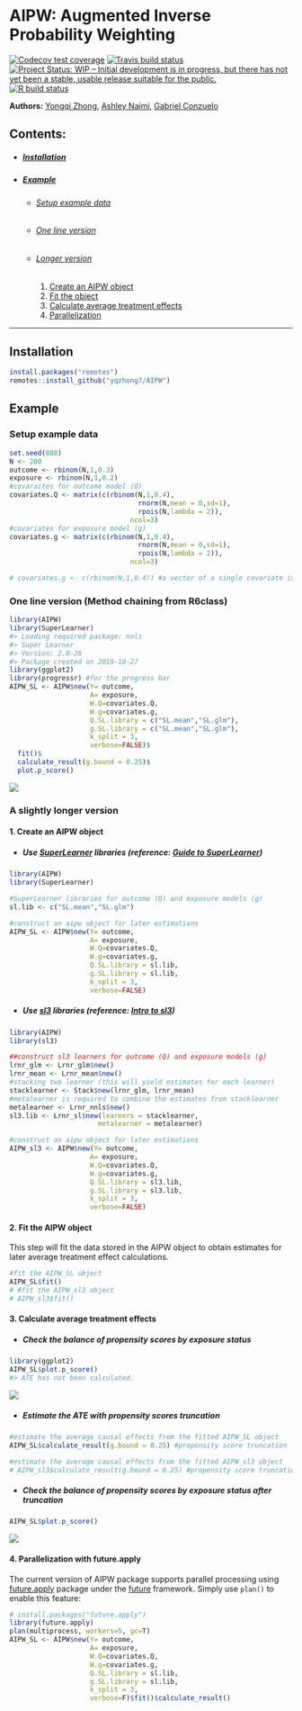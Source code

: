 AIPW: Augmented Inverse Probability Weighting
================

<!-- badges: start -->

[![Codecov test
coverage](https://codecov.io/gh/yqzhong7/AIPW/branch/master/graph/badge.svg)](https://codecov.io/gh/yqzhong7/AIPW?branch=master)
[![Travis build
status](https://travis-ci.com/yqzhong7/AIPW.svg?branch=master)](https://travis-ci.com/yqzhong7/AIPW)
[![Project Status: WIP – Initial development is in progress, but there
has not yet been a stable, usable release suitable for the
public.](https://www.repostatus.org/badges/latest/wip.svg)](https://www.repostatus.org/#WIP)
[![R build
status](https://github.com/yqzhong7/AIPW/workflows/R-CMD-check/badge.svg)](https://github.com/yqzhong7/AIPW/actions)
<!-- badges: end -->

<!-- README.md is generated from README.Rmd. Please edit that file -->

**Authors:** [Yongqi Zhong](https://github.com/yqzhong7), [Ashley
Naimi](https://github.com/ainaimi), [Gabriel
Conzuelo](https://github.com/gconzuelo)

## Contents:

  - ##### [Installation](#Installation)

  - ##### [Example](#Example)
    
      - ###### [Setup example data](#data)
    
      - ###### [One line version](#one_line)
    
      - ###### [Longer version](#details)
        
        1.  [Create an AIPW object](#constructor)
        2.  [Fit the object](#fit)
        3.  [Calculate average treatment effects](#ate)
        4.  [Parallelization](#par)

-----

## <a id="Installation"></a>Installation

``` r
install.packages("remotes")
remotes::install_github("yqzhong7/AIPW")
```

## <a id="Example"></a>Example

### <a id="data"></a>Setup example data

``` r
set.seed(888)
N <- 200
outcome <- rbinom(N,1,0.3)
exposure <- rbinom(N,1,0.2)
#covaraites for outcome model (Q)
covariates.Q <- matrix(c(rbinom(N,1,0.4),
                                rnorm(N,mean = 0,sd=1),
                                rpois(N,lambda = 2)),
                              ncol=3)
#covariates for exposure model (g)
covariates.g <- matrix(c(rbinom(N,1,0.4),
                                rnorm(N,mean = 0,sd=1),
                                rpois(N,lambda = 2)),
                              ncol=3)

# covariates.g <- c(rbinom(N,1,0.4)) #a vector of a single covariate is also supported
```

### <a id="one_line"></a>One line version (Method chaining from R6class)

``` r
library(AIPW)
library(SuperLearner)
#> Loading required package: nnls
#> Super Learner
#> Version: 2.0-26
#> Package created on 2019-10-27
library(ggplot2)
library(progressr) #for the progress bar
AIPW_SL <- AIPW$new(Y= outcome,
                    A= exposure,
                    W.Q=covariates.Q, 
                    W.g=covariates.g,
                    Q.SL.library = c("SL.mean","SL.glm"),
                    g.SL.library = c("SL.mean","SL.glm"),
                    k_split = 3,
                    verbose=FALSE)$
  fit()$
  calculate_result(g.bound = 0.25)$
  plot.p_score()
```

![](man/figures/one_line-1.png)<!-- -->

### <a id="details"></a>A slightly longer version

#### 1\. <a id="constructor"></a>Create an AIPW object

  - ##### Use [SuperLearner](https://cran.r-project.org/web/packages/SuperLearner/index.html) libraries (reference: [Guide to SuperLearner](https://cran.r-project.org/web/packages/SuperLearner/vignettes/Guide-to-SuperLearner.html))

<!-- end list -->

``` r
library(AIPW)
library(SuperLearner)

#SuperLearner libraries for outcome (Q) and exposure models (g)
sl.lib <- c("SL.mean","SL.glm")

#construct an aipw object for later estimations 
AIPW_SL <- AIPW$new(Y= outcome,
                    A= exposure,
                    W.Q=covariates.Q, 
                    W.g=covariates.g,
                    Q.SL.library = sl.lib,
                    g.SL.library = sl.lib,
                    k_split = 3,
                    verbose=FALSE)
```

  - ##### Use [sl3](https://tlverse.org/sl3/index.html) libraries (reference: [Intro to sl3](https://tlverse.org/sl3/articles/intro_sl3.html))

<!-- end list -->

``` r
library(AIPW)
library(sl3)

##construct sl3 learners for outcome (Q) and exposure models (g)
lrnr_glm <- Lrnr_glm$new()
lrnr_mean <- Lrnr_mean$new()
#stacking two learner (this will yield estimates for each learner)
stacklearner <- Stack$new(lrnr_glm, lrnr_mean) 
#metalearner is required to combine the estimates from stacklearner
metalearner <- Lrnr_nnls$new()
sl3.lib <- Lrnr_sl$new(learners = stacklearner,
                      metalearner = metalearner)

#construct an aipw object for later estimations 
AIPW_sl3 <- AIPW$new(Y= outcome,
                    A= exposure,
                    W.Q=covariates.Q, 
                    W.g=covariates.g,
                    Q.SL.library = sl3.lib,
                    g.SL.library = sl3.lib,
                    k_split = 3,
                    verbose=FALSE)
```

#### 2\. <a id="fit"></a>Fit the AIPW object

This step will fit the data stored in the AIPW object to obtain
estimates for later average treatment effect calculations.

``` r
#fit the AIPW_SL object
AIPW_SL$fit()
# #fit the AIPW_sl3 object
# AIPW_sl3$fit()
```

#### 3\. <a id="ate"></a>Calculate average treatment effects

  - ##### Check the balance of propensity scores by exposure status

<!-- end list -->

``` r
library(ggplot2)
AIPW_SL$plot.p_score()
#> ATE has not been calculated.
```

![](man/figures/ps_raw-1.png)<!-- -->

  - ##### Estimate the ATE with propensity scores truncation

<!-- end list -->

``` r
#estimate the average causal effects from the fitted AIPW_SL object 
AIPW_SL$calculate_result(g.bound = 0.25) #propensity score truncation 

#estimate the average causal effects from the fitted AIPW_sl3 object 
# AIPW_sl3$calculate_result(g.bound = 0.25) #propensity score truncation 
```

  - ##### Check the balance of propensity scores by exposure status after truncation

<!-- end list -->

``` r
AIPW_SL$plot.p_score()
```

![](man/figures/ps_trunc-1.png)<!-- -->

#### 4\. <a id="par"></a>Parallelization with future.apply

The current version of AIPW package supports parallel processing using
[future.apply](https://github.com/HenrikBengtsson/future.apply) package
under the [future](https://github.com/HenrikBengtsson/future) framework.
Simply use `plan()` to enable this feature:

``` r
# install.packages("future.apply")
library(future.apply)
plan(multiprocess, workers=5, gc=T)
AIPW_SL <- AIPW$new(Y= outcome,
                    A= exposure,
                    W.Q=covariates.Q, 
                    W.g=covariates.g,
                    Q.SL.library = sl.lib,
                    g.SL.library = sl.lib,
                    k_split = 3,
                    verbose=F)$fit()$calculate_result()
```

